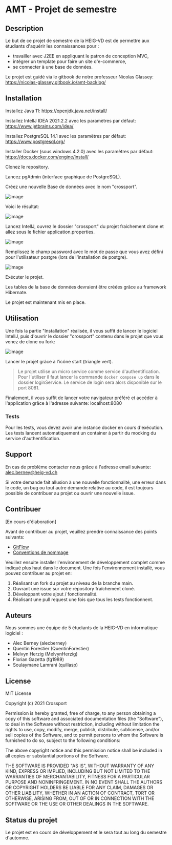 # AMT - Projet de semestre

## Description

Le but de ce projet de semestre de la HEIG-VD est de permettre aux étudiants
d'aquérir les connaissances pour :

- travailler avec J2EE en appliquant le patron de conception MVC,
- intégrer un template pour faire un site d'e-commerce,
- se connecter à une base de données.

Le projet est guidé via le gitbook de notre professeur Nicolas Glassey:
<https://nicolas-glassey.gitbook.io/amt-backlog/>

## Installation

Installez Java 11:
<https://openjdk.java.net/install/>

Installez IntellJ IDEA 2021.2.2 avec les paramètres par défaut:
<https://www.jetbrains.com/idea/>

Installez PostgreSQL 14.1 avec les paramètres par défaut:
<https://www.postgresql.org/>

Installer Docker (sous windows 4.2.0) avec les paramètres par défaut:
<https://docs.docker.com/engine/install/>

Clonez le repository.

Lancez pgAdmin (interface graphique de PostgreSQL).

Créez une nouvelle Base de données avec le nom "crossport".

![image](https://user-images.githubusercontent.com/61196626/136580523-6dc9aebd-26fa-4706-9b22-603eda280234.png)

Voici le résultat:

![image](https://user-images.githubusercontent.com/61196626/136581154-1049602a-261b-496f-b4e7-4b10c45b0130.png)

Lancez IntellJ, ouvrez le dossier "crossport" du projet fraichement clone et allez sous le fichier application.properties.

![image](https://user-images.githubusercontent.com/61196626/136580863-9972b7d7-c1f6-42b4-af5d-eee507b1d311.png)

Remplissez le champ password avec le mot de passe que vous avez défini pour l'utilisateur postgre (lors de l'installation de postgre).

![image](https://user-images.githubusercontent.com/61196626/136581346-32020bd2-91b6-45fb-ad2b-3d1444851dcc.png)

Exécuter le projet.

Les tables de la base de données devraient être créées grâce au framework Hibernate.

Le projet est maintenant mis en place.

## Utilisation

Une fois la partie "Installation" réalisée, il vous suffit de lancer le logiciel IntellJ, puis d'ouvrir le dossier "crossport" contenu dans le projet que vous venez de clone ou fork:

![image](https://user-images.githubusercontent.com/61196626/137506386-579bbb42-76b1-4c77-b055-9d4a11b860fa.png)

Lancer le projet grâce à l'icône start (triangle vert).
> Le projet utilise un micro service comme service d'authentification.
> Pour l'utiliser il faut lancer la commande
> `docker compose up`
> dans le dossier loginService.
> Le service de login sera alors disponible sur le port 8081.

Finalement, il vous suffit de lancer votre navigateur préféré et accéder à l'application grâce à l'adresse suivante:
localhost:8080

### Tests

Pour les tests, vous devez avoir une instance docker en cours d'exécution. Les tests lancent automatiquement un container à partir du mocking du service d'authentification.

## Support

En cas de problème contacter nous grâce à l'adresse email suivante:
alec.berney@heig-vd.ch

Si votre demande fait allusion à une nouvelle fonctionnalité, une erreur dans le code, un bug ou tout autre demande relative au code, il est toujours possible de contribuer au projet ou ouvrir une nouvelle issue.

## Contribuer

[En cours d'élaboration]

Avant de contribuer au projet, veuillez prendre connaissance des points suivants:

- [GitFlow](https://github.com/Quillasp/AMT-Semester-Project/wiki/Workflow-git)
- [Conventions de nommage](https://github.com/Quillasp/AMT-Semester-Project/wiki/Conventions-de-nommage)

Veuillez ensuite installer l'environement de développement complet comme indiqué plus haut dans le document.
Une fois l'environnement installé, vous pouvez contribuer au projet en:

1. Réalisant un fork du projet au niveau de la branche main.
2. Ouvrant une issue sur votre repository fraîchement cloné.
3. Développant votre ajout / fonctionnalité.
4. Réalisant une pull request une fois que tous les tests fonctionnent.

## Auteurs

Nous sommes une équipe de 5 étudiants de la HEIG-VD en informatique logiciel :

- Alec Berney (alecberney)
- Quentin Forestier (QuentinForestier)
- Melvyn Herzig (MelvynHerzig)
- Florian Gazetta (fg1989)
- Soulaymane Lamrani (quillasp)

## License

MIT License

Copyright (c) 2021 Crossport

Permission is hereby granted, free of charge, to any person obtaining a copy
of this software and associated documentation files (the "Software"), to deal
in the Software without restriction, including without limitation the rights
to use, copy, modify, merge, publish, distribute, sublicense, and/or sell
copies of the Software, and to permit persons to whom the Software is
furnished to do so, subject to the following conditions:

The above copyright notice and this permission notice shall be included in all
copies or substantial portions of the Software.

THE SOFTWARE IS PROVIDED "AS IS", WITHOUT WARRANTY OF ANY KIND, EXPRESS OR
IMPLIED, INCLUDING BUT NOT LIMITED TO THE WARRANTIES OF MERCHANTABILITY,
FITNESS FOR A PARTICULAR PURPOSE AND NONINFRINGEMENT. IN NO EVENT SHALL THE
AUTHORS OR COPYRIGHT HOLDERS BE LIABLE FOR ANY CLAIM, DAMAGES OR OTHER
LIABILITY, WHETHER IN AN ACTION OF CONTRACT, TORT OR OTHERWISE, ARISING FROM,
OUT OF OR IN CONNECTION WITH THE SOFTWARE OR THE USE OR OTHER DEALINGS IN THE
SOFTWARE.

## Status du projet

Le projet est en cours de développement et le sera tout au long du semestre
d'automne.
